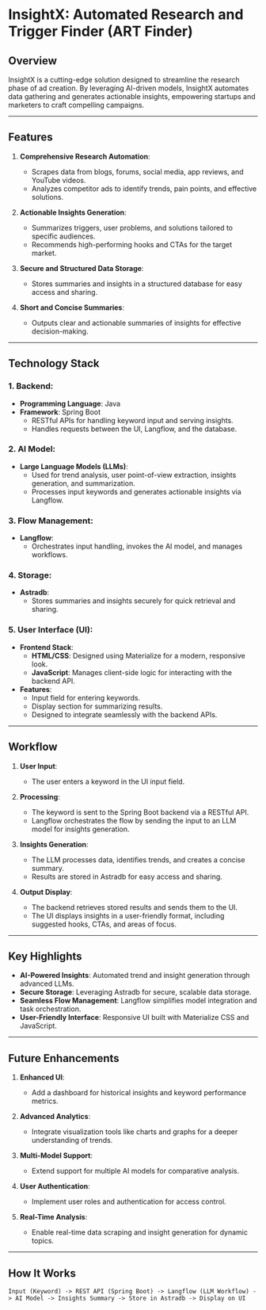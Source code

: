 # InsightX: Automated Research and Trigger Finder (ART Finder)

## Overview
InsightX is a cutting-edge solution designed to streamline the research phase of ad creation. By leveraging AI-driven models, InsightX automates data gathering and generates actionable insights, empowering startups and marketers to craft compelling campaigns.

---

## Features
1. **Comprehensive Research Automation**:  
   - Scrapes data from blogs, forums, social media, app reviews, and YouTube videos.  
   - Analyzes competitor ads to identify trends, pain points, and effective solutions.

2. **Actionable Insights Generation**:  
   - Summarizes triggers, user problems, and solutions tailored to specific audiences.  
   - Recommends high-performing hooks and CTAs for the target market.

3. **Secure and Structured Data Storage**:  
   - Stores summaries and insights in a structured database for easy access and sharing.  

4. **Short and Concise Summaries**:  
   - Outputs clear and actionable summaries of insights for effective decision-making.

---

## Technology Stack

### 1. **Backend**:
- **Programming Language**: Java  
- **Framework**: Spring Boot  
  - RESTful APIs for handling keyword input and serving insights.  
  - Handles requests between the UI, Langflow, and the database.  

### 2. **AI Model**:  
- **Large Language Models (LLMs)**:  
   - Used for trend analysis, user point-of-view extraction, insights generation, and summarization.  
   - Processes input keywords and generates actionable insights via Langflow.  

### 3. **Flow Management**:
- **Langflow**:  
   - Orchestrates input handling, invokes the AI model, and manages workflows.

### 4. **Storage**:
- **Astradb**:  
   - Stores summaries and insights securely for quick retrieval and sharing.

### 5. **User Interface (UI)**:
- **Frontend Stack**:  
  - **HTML/CSS**: Designed using Materialize for a modern, responsive look.  
  - **JavaScript**: Manages client-side logic for interacting with the backend API.  
- **Features**:  
  - Input field for entering keywords.  
  - Display section for summarizing results.  
  - Designed to integrate seamlessly with the backend APIs.

---

## Workflow
1. **User Input**:
   - The user enters a keyword in the UI input field.  

2. **Processing**:
   - The keyword is sent to the Spring Boot backend via a RESTful API.  
   - Langflow orchestrates the flow by sending the input to an LLM model for insights generation.  

3. **Insights Generation**:
   - The LLM processes data, identifies trends, and creates a concise summary.  
   - Results are stored in Astradb for easy access and sharing.

4. **Output Display**:
   - The backend retrieves stored results and sends them to the UI.  
   - The UI displays insights in a user-friendly format, including suggested hooks, CTAs, and areas of focus.

---

## Key Highlights
- **AI-Powered Insights**: Automated trend and insight generation through advanced LLMs.
- **Secure Storage**: Leveraging Astradb for secure, scalable data storage.
- **Seamless Flow Management**: Langflow simplifies model integration and task orchestration.
- **User-Friendly Interface**: Responsive UI built with Materialize CSS and JavaScript.

---

## Future Enhancements
1. **Enhanced UI**:  
   - Add a dashboard for historical insights and keyword performance metrics.  

2. **Advanced Analytics**:  
   - Integrate visualization tools like charts and graphs for a deeper understanding of trends.  

3. **Multi-Model Support**:  
   - Extend support for multiple AI models for comparative analysis.

4. **User Authentication**:  
   - Implement user roles and authentication for access control.

5. **Real-Time Analysis**:  
   - Enable real-time data scraping and insight generation for dynamic topics.

---

## How It Works
```text
Input (Keyword) -> REST API (Spring Boot) -> Langflow (LLM Workflow) -> AI Model -> Insights Summary -> Store in Astradb -> Display on UI
